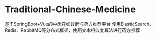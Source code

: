 # Traditional-Chinese-Medicine
基于SpringBoot+Vue的中医在线诊断与药方推荐平台 使用ElasticSearch、Redis、RabbitMQ等分布式框架，使用文本相似度算法进行药方推荐
